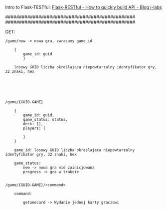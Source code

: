 Intro to Flask-TESTful: [Flask-RESTful - How to quickly build API - Blog j-labs](https://blog.j-labs.pl/flask-restful)

###############################################
###############################################

GET:

    /game/new -> nowa gra, zwracamy game_id

        {
            game_id: guid
            }

        losowy GUID liczba określająca niepowtarzalny identyfikator gry, 32 znaki, hex






    /game/{GUID-GAME}

        {
            game_id: guid,
            game_status: status,
            deck: [],
            players: {

            }
        }

        game_id: losowy GUID liczba określająca niepowtarzalny identyfikator gry, 32 znaki, hex

        game_status:
            new -> nowa gra nie zainicjowana
            progress -> gra w trakcie


    /game/{GUID-GAME}/<command>

        command:

            getonecard -> Wydanie jednej karty graczowi
